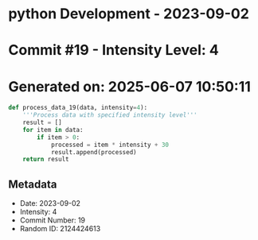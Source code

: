 ﻿# python Development - 2023-09-02
# Commit #19 - Intensity Level: 4
# Generated on: 2025-06-07 10:50:11
```python
def process_data_19(data, intensity=4):
    '''Process data with specified intensity level'''
    result = []
    for item in data:
        if item > 0:
            processed = item * intensity + 30
            result.append(processed)
    return result
```
## Metadata
- Date: 2023-09-02
- Intensity: 4
- Commit Number: 19
- Random ID: 2124424613
